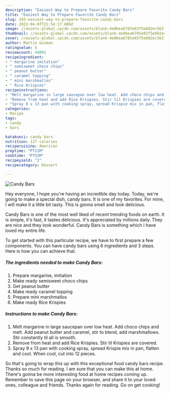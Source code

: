 ```yaml
---
description: "Easiest Way to Prepare Favorite Candy Bars"
title: "Easiest Way to Prepare Favorite Candy Bars"
slug: 342-easiest-way-to-prepare-favorite-candy-bars
date: 2022-04-07T21:54:17.689Z
image: //assets-global.cpcdn.com/assets/blank-4e0bea6785e03f5e602ec562f230caae08da540cada707380b4fe1bbebba43da.png
thumbnail: //assets-global.cpcdn.com/assets/blank-4e0bea6785e03f5e602ec562f230caae08da540cada707380b4fe1bbebba43da.png
cover: //assets-global.cpcdn.com/assets/blank-4e0bea6785e03f5e602ec562f230caae08da540cada707380b4fe1bbebba43da.png
author: Mattie Guzman
ratingvalue: 5
reviewcount: 44001
recipeingredient:
- " margarine imitation"
- " semisweet choco chips"
- " peanut butter"
- " caramel topping"
- " mini marshmallos"
- " Rice Krispies"
recipeinstructions:
- "Melt margarine in large saucepan over low heat. Add choco chips and melt. Add peanut butter and caramel, stir to blend, add marshmallows. Stir constantly til all is smooth."
- "Remove from heat and add Rice Krispies. Stir til Krispies are covered."
- "Spray 9 x 13 pan with cooking spray, spread Krispie mix in pan, flatten and cool. When cool, cut into 12 pieces."
categories:
- Recipe
tags:
- candy
- bars

katakunci: candy bars 
nutrition: 127 calories
recipecuisine: American
preptime: "PT11M"
cooktime: "PT53M"
recipeyield: "2"
recipecategory: Dessert

---
```



![Candy Bars](//assets-global.cpcdn.com/assets/blank-4e0bea6785e03f5e602ec562f230caae08da540cada707380b4fe1bbebba43da.png)

Hey everyone, I hope you're having an incredible day today. Today, we're going to make a special dish, candy bars. It is one of my favorites. For mine, I will make it a little bit tasty. This is gonna smell and look delicious.

Candy Bars is one of the most well liked of recent trending foods on earth. It is simple, it's fast, it tastes delicious. It's appreciated by millions daily. They are nice and they look wonderful. Candy Bars is something which I have loved my entire life.




To get started with this particular recipe, we have to first prepare a few components. You can have candy bars using 6 ingredients and 3 steps. Here is how you can achieve that.

<!--inarticleads1-->

##### The ingredients needed to make Candy Bars:

1. Prepare  margarine, imitation
1. Make ready  semisweet choco chips
1. Get  peanut butter
1. Make ready  caramel topping
1. Prepare  mini marshmallos
1. Make ready  Rice Krispies




<!--inarticleads2-->

##### Instructions to make Candy Bars:

1. Melt margarine in large saucepan over low heat. Add choco chips and melt. Add peanut butter and caramel, stir to blend, add marshmallows. Stir constantly til all is smooth.
1. Remove from heat and add Rice Krispies. Stir til Krispies are covered.
1. Spray 9 x 13 pan with cooking spray, spread Krispie mix in pan, flatten and cool. When cool, cut into 12 pieces.




So that's going to wrap this up with this exceptional food candy bars recipe. Thanks so much for reading. I am sure that you can make this at home. There's gonna be more interesting food at home recipes coming up. Remember to save this page on your browser, and share it to your loved ones, colleague and friends. Thanks again for reading. Go on get cooking!

